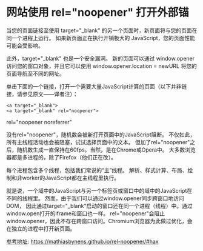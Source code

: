 # 网站使用 rel="noopener" 打开外部锚

当您的页面链接至使用 target="_blank" 的另一个页面时，新页面将与您的页面在同一个进程上运行。 
如果新页面正在执行开销极大的 JavaScript，您的页面性能可能会受影响。


此外，target="_blank" 也是一个安全漏洞。
新的页面可以通过 window.opener 访问您的窗口对象，并且它可以使用 window.opener.location = newURL 将您的页面导航至不同的网址。

单击下面的一个链接，打开一个需要大量JavaScript计算的页面（以下并非链接，请参见原文——译者注）：
```
<a target="_blank">
<a target="_blank" rel="noopener">
```
rel="noopener noreferrer"

没有rel="noopener"，随机数会被新打开页面中的JavaScript阻断。
不仅如此，所有主线程活动也会被阻塞，试试选择页面中的文本。
但加了rel="noopener"之后，随机数生成一直保持在60fps。当然，是在Chrome或Opera中。
大多数浏览器都是多进程的，除了Firefox（他们正在改）。


每个进程包含多个线程，包括我们常说的“主”线程。
解析、样式计算、布局、绘制和非worker的JavaScript都在主线程里执行。

就是说，一个域中的JavaScript与另一个标签页或窗口中的域中的JavaScript在不同的线程里。
然而，由于我们可以通过window.opener同步跨窗口地访问DOM，
因此通过target="_blank"启动的窗口还在同一个进程（线程）中。通过window.open打开的iframe和窗口也一样。
rel="noopener"会阻止window.opener，因此不存在跨窗口访问。Chromium浏览器为此做过优化，会在独立的进程中打开新页面。

[参考地址](https://mathiasbynens.github.io/rel-noopener/#hax): https://mathiasbynens.github.io/rel-noopener/#hax
